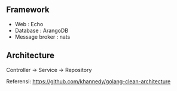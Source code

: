 ## Framework

- Web : Echo
- Database : ArangoDB
- Message broker : nats

## Architecture

Controller -> Service -> Repository

Referensi:
https://github.com/khannedy/golang-clean-architecture